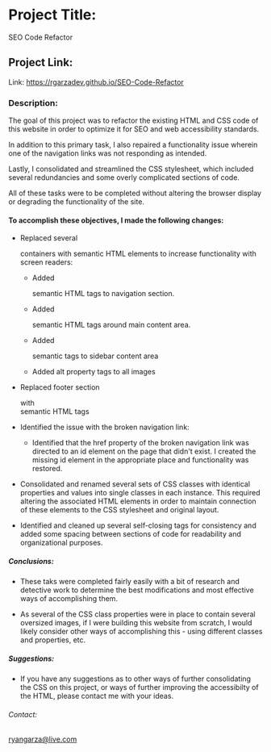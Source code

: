 # Project Title:

SEO Code Refactor

## Project Link:

Link: https://rgarzadev.github.io/SEO-Code-Refactor

### Description:

The goal of this project was to refactor the existing HTML and CSS code of this website in order to optimize it for SEO and web accessibility standards.

In addition to this primary task, I also repaired a functionality issue wherein one of the navigation links was not responding as intended.

Lastly, I consolidated and streamlined the CSS stylesheet, which included several redundancies and some overly complicated sections of code.

All of these tasks were to be completed without altering the browser display or degrading the functionality of the site.


#### To accomplish these objectives, I made the following changes:

- Replaced several <div> containers with semantic HTML elements to increase functionality with screen readers:

    - Added <nav> semantic HTML tags to navigation section.

    - Added <main> semantic HTML tags around main content area.

    - Added <aside> semantic tags to sidebar content area

    - Added alt property tags to all images

- Replaced footer section <div> with <footer> semantic HTML tags

- Identified the issue with the broken navigation link:
    
    - Identified that the href property of the broken navigation link was directed to an id element on the page that didn't exist. I created the missing id element in the appropriate place and functionality was restored.

- Consolidated and renamed several sets of CSS classes with identical properties and values into single classes in each instance. This required altering the associated HTML elements in order to maintain connection of these elements to the CSS stylesheet and original layout.

- Identified and cleaned up several self-closing tags for consistency and added some spacing between sections of code for readability and organizational purposes.

##### Conclusions:

- These taks were completed fairly easily with a bit of research and detective work to determine the best modifications and most effective ways of accomplishing them.

- As several of the CSS class properties were in place to contain several oversized images, if I were building this website from scratch, I would likely consider other ways of accomplishing this - using different classes and properties, etc.

##### Suggestions:

- If you have any suggestions as to other ways of further consolidating the CSS on this project, or ways of further improving the accessibilty of the HTML, please contact me with your ideas.

###### Contact:

ryangarza@live.com